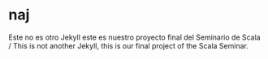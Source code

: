 naj
===

Este no es otro Jekyll este es nuestro proyecto final del Seminario de Scala / This is not another Jekyll, this is our final project of the Scala Seminar.
